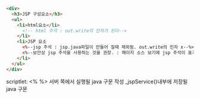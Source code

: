 ```html
<div>
  <h3>JSP 구성요소</h3>
  <ul>
    <li>html요소</li>
      <!-- html 주석 : out.write의 인자가 된다-->
    </li>
    <li>JSP 요소
      <%--jsp 주석 : jsp.java파일이 만들어 질때 제외됨. out.write의 인자 x--%>
      <%--보안상 jsp 주석을 사용하는 것을 권장. : 페이지 소스 보기에 jsp 주석이 표기되지 않음--%>
    </li>
  </ul>
</div>
```

scriptlet: 
<% %>
서버 쪽에서 실행될 java 구문 작성
_jspService()내부에 저장될 java 구문
<!--stackedit_data:
eyJoaXN0b3J5IjpbMjA4MzQ3MzQ1LDE4MDAxOTMzODZdfQ==
-->